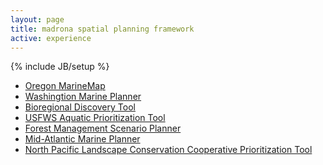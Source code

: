 ```yaml
---
layout: page
title: madrona spatial planning framework
active: experience
---
```

{% include JB/setup %}
<div class="row">
	<div class="span8">
		<ul>
			<li><a href="http://oregon.marinemap.org/">Oregon MarineMap</a></li>
			<li><a href="washington.marineplanning.org">Washingtion Marine Planner</a></li>
			<li><a href="http://bioregions.apps.ecotrust.org/">Bioregional Discovery Tool</a></li>    
			<li><a href="http://aquatic-priorities.apps.ecotrust.org">USFWS Aquatic Prioritization Tool</a></li>
			<li><a href="https://github.com/Ecotrust/land_owner_tools">Forest Management Scenario Planner</a></li>
			<li><a href="https://github.com/Ecotrust/marco-portal">Mid-Atlantic Marine Planner</a></li>
			<li><a href="https://github.com/Ecotrust/nplcc">North Pacific Landscape Conservation Cooperative Prioritization Tool</a></li>
		</ul>
	</div>
</div>